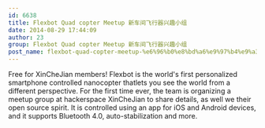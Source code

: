 ```yaml
---
id: 6638
title: Flexbot Quad copter Meetup 新车间飞行器兴趣小组
date: 2014-08-29 17:44:09
author: 23
group: Flexbot Quad copter Meetup 新车间飞行器兴趣小组
post_name: flexbot-quad-copter-meetup-%e6%96%b0%e8%bd%a6%e9%97%b4%e9%a3%9e%e8%a1%8c%e5%99%a8%e5%85%b4%e8%b6%a3%e5%b0%8f%e7%bb%84
---
```


Free for XinCheJian members! Flexbot is the world's first personalized smartphone controlled nanocopter thatlets you see the world from a different perspective. For the first time ever, the team is organizing a meetup group at hackerspace XinCheJian to share details, as well we their open source spirit. It is controlled using an app for iOS and Android devices, and it supports Bluetooth 4.0, auto-stabilization and more.